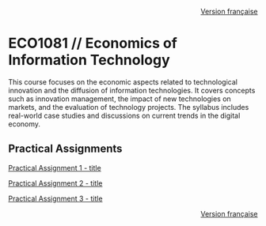 <p align="right">
  <a href="./README.md">Version française</a>
</p>

# ECO1081 // Economics of Information Technology

This course focuses on the economic aspects related to technological innovation and the diffusion of information technologies. It covers concepts such as innovation management, the impact of new technologies on markets, and the evaluation of technology projects. The syllabus includes real-world case studies and discussions on current trends in the digital economy.

## Practical Assignments
[Practical Assignment 1 - title](URL "optional title")

[Practical Assignment 2 - title](URL "optional title")

[Practical Assignment 3 - title](URL "optional title")

<p align="right">
  <a href="./README.md">Version française</a>
</p>